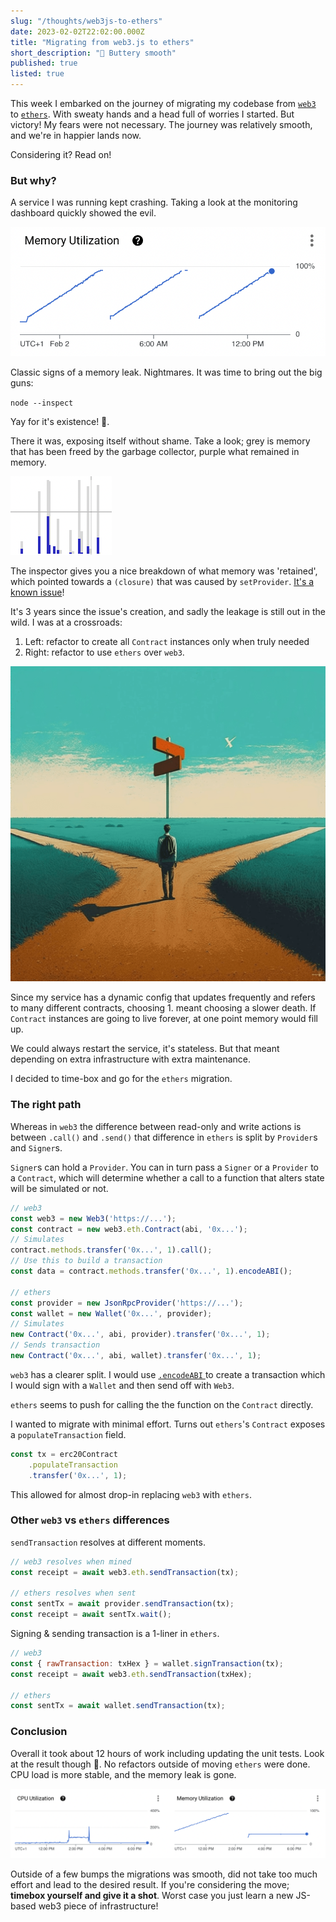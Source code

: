 ```yaml
---
slug: "/thoughts/web3js-to-ethers"
date: 2023-02-02T22:02:00.000Z
title: "Migrating from web3.js to ethers"
short_description: "🧈 Buttery smooth"
published: true
listed: true
---
```


This week I embarked on the journey of migrating my codebase from [`web3`](https://www.npmjs.com/package/web3) to [`ethers`](https://www.npmjs.com/package/ethers). With sweaty hands and a head full of worries I started. But victory! My fears were not necessary. The journey was relatively smooth, and we're in happier lands now.

Considering it? Read on!

### But why?

A service I was running kept crashing. Taking a look at the monitoring dashboard quickly showed the evil.

![Graph of RAM usage of the service](web3-ram-graph.png)

Classic signs of a memory leak. Nightmares. It was time to bring out the big guns: 

`node --inspect`

Yay for it's existence! 🎉.

There it was, exposing itself without shame. Take a look; grey is memory that has been freed by the garbage collector, purple what remained in memory.

![Bar chart of the leak](node-inspector-leak-chart.png)

The inspector gives you a nice breakdown of what memory was 'retained', which pointed towards a `(closure)` that was caused by `setProvider`. [It's a known issue](https://github.com/web3/web3.js/issues/3042)!

It's 3 years since the issue's creation, and sadly the leakage is still out in the wild. I was at a crossroads:

1. Left: refactor to create all `Contract` instances only when truly needed
2. Right: refactor to use `ethers` over `web3`.

![At the crossroads](crossroads.png)

Since my service has a dynamic config that updates frequently and refers to many different contracts, choosing 1. meant choosing a slower death. If `Contract` instances are going to live forever, at one point memory would fill up.

We could always restart the service, it's stateless. But that meant depending on extra infrastructure with extra maintenance.

I decided to time-box and go for the `ethers` migration.

### The right path

Whereas in `web3` the difference between read-only and write actions is between `.call()` and `.send()` that difference in `ethers` is split by `Provider`s and `Signer`s.

`Signer`s can hold a `Provider`. You can in turn pass a `Signer` or a `Provider` to a `Contract`, which will determine whether a call to a function that alters state will be simulated or not.

```js
// web3
const web3 = new Web3('https://...');
const contract = new web3.eth.Contract(abi, '0x...');
// Simulates
contract.methods.transfer('0x...', 1).call();
// Use this to build a transaction
const data = contract.methods.transfer('0x...', 1).encodeABI(); 

// ethers
const provider = new JsonRpcProvider('https://...');
const wallet = new Wallet('0x...', provider);
// Simulates
new Contract('0x...', abi, provider).transfer('0x...', 1);
// Sends transaction 
new Contract('0x...', abi, wallet).transfer('0x...', 1); 
```

`web3` has a clearer split. I would use [`.encodeABI` ](https://web3js.readthedocs.io/en/v1.2.11/web3-eth-contract.html#contract-encodeabi) to create a transaction which I would sign with a `Wallet` and then send off with `Web3`.

`ethers` seems to push for calling the the function on the `Contract` directly.

I wanted to migrate with minimal effort. Turns out `ethers`'s `Contract` exposes a `populateTransaction` field.

```js
const tx = erc20Contract
    .populateTransaction
    .transfer('0x...', 1);
```

This allowed for almost drop-in replacing `web3` with `ethers`.

### Other `web3` vs `ethers` differences

`sendTransaction` resolves at different moments.

```js
// web3 resolves when mined
const receipt = await web3.eth.sendTransaction(tx);

// ethers resolves when sent
const sentTx = await provider.sendTransaction(tx);
const receipt = await sentTx.wait();
```

Signing & sending transaction is a 1-liner in `ethers`.

```js
// web3
const { rawTransaction: txHex } = wallet.signTransaction(tx);
const receipt = await web3.eth.sendTransaction(txHex);

// ethers
const sentTx = await wallet.sendTransaction(tx);
```

### Conclusion

Overall it took about 12 hours of work including updating the unit tests. Look at the result though 🤤. No refactors outside of moving `ethers` were done. CPU load is more stable, and the memory leak is gone.

![post-refactor server charts](post-refactor-graphs.png)

Outside of a few bumps the migrations was smooth, did not take too much effort and lead to the desired result. If you're considering the move; **timebox yourself and give it a shot**. Worst case you just learn a new JS-based web3 piece of infrastructure!
